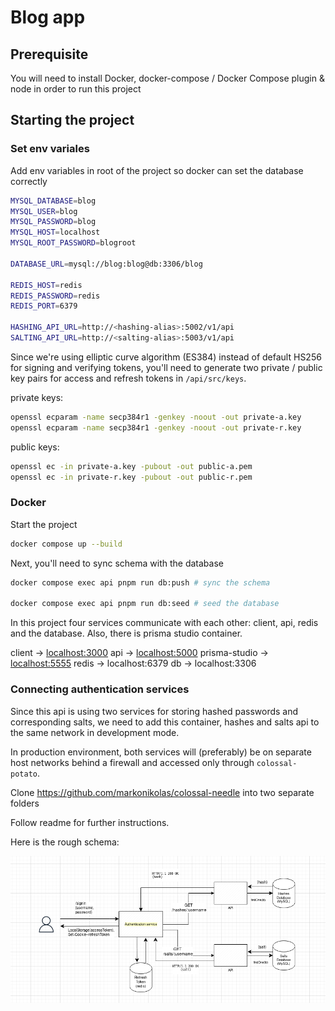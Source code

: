 # Blog app

## Prerequisite

You will need to install Docker, docker-compose / Docker Compose plugin & node in order to run this project

## Starting the project

### Set env variales

Add env variables in root of the project so docker can set the database correctly

```bash
MYSQL_DATABASE=blog
MYSQL_USER=blog
MYSQL_PASSWORD=blog
MYSQL_HOST=localhost
MYSQL_ROOT_PASSWORD=blogroot

DATABASE_URL=mysql://blog:blog@db:3306/blog

REDIS_HOST=redis
REDIS_PASSWORD=redis
REDIS_PORT=6379

HASHING_API_URL=http://<hashing-alias>:5002/v1/api
SALTING_API_URL=http://<salting-alias>:5003/v1/api
```

Since we're using elliptic curve algorithm (ES384) instead of default HS256 for signing and verifying tokens, you'll need to generate two private / public key pairs for access and refresh tokens in `/api/src/keys`.

private keys:

```bash
openssl ecparam -name secp384r1 -genkey -noout -out private-a.key
openssl ecparam -name secp384r1 -genkey -noout -out private-r.key
```

public keys:

```bash
openssl ec -in private-a.key -pubout -out public-a.pem
openssl ec -in private-r.key -pubout -out public-r.pem
```

### Docker

Start the project

```bash
docker compose up --build
```

Next, you'll need to sync schema with the database

```bash
docker compose exec api pnpm run db:push # sync the schema

docker compose exec api pnpm run db:seed # seed the database
```

In this project four services communicate with each other: client, api, redis and the database. Also, there is prisma studio container.

client -> [localhost:3000](localhost:3000) api -> [localhost:5000](localhost:5000) prisma-studio -> [localhost:5555](localhost:5555) redis -> localhost:6379 db -> localhost:3306

### Connecting authentication services

Since this api is using two services for storing hashed passwords and corresponding salts, we need to add this container, hashes and salts api to the same network in development mode.

In production environment, both services will (preferably) be on separate host networks behind a firewall and accessed only through `colossal-potato`.

Clone <https://github.com/markonikolas/colossal-needle> into two separate folders

Follow readme for further instructions.

Here is the rough schema:

![Screenshot](schema.png)
